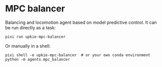 # MPC balancer

Balancing and locomotion agent based on model predictive control. It can be run directly as a task:

```console
pixi run upkie-mpc-balancer
```

Or manually in a shell:

```console
pixi shell -e upkie-mpc-balancer  # or your own conda environment
python -m agents.mpc_balancer
```
